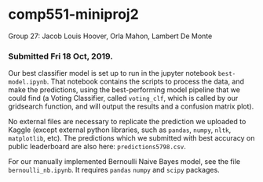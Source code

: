 # comp551-miniproj2
Group 27: Jacob Louis Hoover, Orla Mahon, Lambert De Monte

### Submitted Fri 18 Oct, 2019.

Our best classifier model is set up to run in the jupyter notebook `best-model.ipynb`. That notebook contains the scripts to process the data, and make the predictions, using the best-performing model pipeline that we could find (a Voting Classifier, called `voting_clf`, which is called by our gridsearch function, and will output the results and a confusion matrix plot). 

No external files are necessary to replicate the prediction we uploaded to Kaggle (except external python libraries, such as `pandas`, `numpy`, `nltk`, `matplotlib`, etc).  The predictions which we submitted with best accuracy on public leaderboard are also here: `predictions5798.csv`.

For our manually implemented Bernoulli Naive Bayes model, see the file `bernoulli_nb.ipynb`.  It requires `pandas` `numpy` and `scipy` packages.
